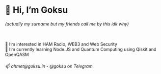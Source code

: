  <h1>👋 Hi, I’m Goksu </h1><h6>(actually my surname but my friends call me by this idk why)</h6><br>
👀 I’m interested in HAM Radio, WEB3 and Web Security <br>
🌱 I’m currently learning Node.JS and Quantum Computing using Qiskit and OpenQASM<br>
<h6>
📫 ahmet@goksu.in - @goksu on Telegram</h6>

<!---
goeksu/goeksu is a ✨ special ✨ repository because its `README.md` (this file) appears on your GitHub profile.
You can click the Preview link to take a look at your changes.
--->
